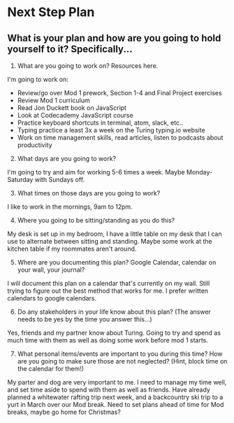 # Next Step Plan

## What is your plan and how are you going to hold yourself to it? Specifically...

1. What are you going to work on? Resources here.

I'm going to work on:
- Review/go over Mod 1 prework, Section 1-4 and Final Project exercises
- Review Mod 1 curriculum
- Read Jon Duckett book on JavaScript
- Look at Codecademy JavaScript course
- Practice keyboard shortcuts in terminal, atom, slack, etc..
- Typing practice a least 3x a week on the Turing typing.io website
- Work on time management skills, read articles, listen to podcasts about productivity

2. What days are you going to work?

I'm going to try and aim for working 5-6 times a week. Maybe Monday-Saturday with Sundays off.

3. What times on those days are you going to work?

I like to work in the mornings, 9am to 12pm.

4. Where you going to be sitting/standing as you do this?

My desk is set up in my bedroom, I have a little table on my desk that I can use to alternate between
sitting and standing. Maybe some work at the kitchen table if my roommates aren't around.

5. Where are you documenting this plan? Google Calendar, calendar on your wall, your journal?

I will document this plan on a calendar that's currently on my wall. Still trying to figure out the best
method that works for me. I prefer written calendars to google calendars.

6. Do any stakeholders in your life know about this plan? (The answer needs to be yes by the time you answer this...)

Yes, friends and my partner know about Turing. Going to try and spend as much time with them as well as doing some
work before mod 1 starts.

7. What personal items/events are important to you during this time? How are you going to make sure those are not neglected? (Hint, block time on the calendar for them!)

My parter and dog are very important to me. I need to manage my time well, and set time aside to spend with them as well
as friends. Have already planned a whitewater rafting trip next week, and a backcountry ski trip to a yurt in March over
our Mod break. Need to set plans ahead of time for Mod breaks, maybe go home for Christmas?
